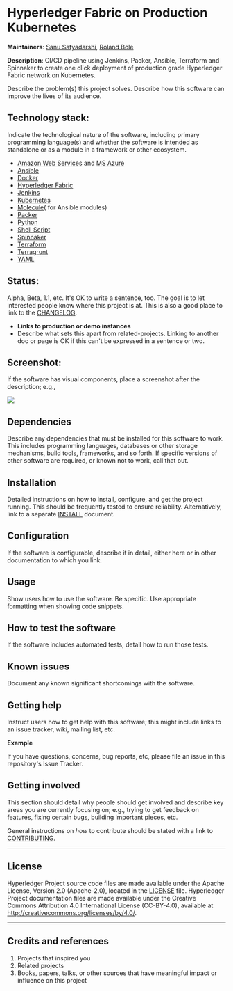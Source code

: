# Hyperledger Fabric on Production Kubernetes

**Maintainers**: [Sanu Satyadarshi], [Roland Bole]

**Description**: CI/CD pipeline using Jenkins, Packer, Ansible, Terraform and Spinnaker to create one click deployment of production grade Hyperledger Fabric network on Kubernetes.

Describe the problem(s) this project solves. Describe how this software can improve the lives of its audience.

## Technology stack: 
Indicate the technological nature of the software, including primary programming language(s) and whether the software is intended as standalone or as a module in a framework or other ecosystem.
  
* [Amazon Web Services] and [MS Azure]
* [Ansible]
* [Docker]
* [Hyperledger Fabric]
* [Jenkins]
* [Kubernetes]
* [Molecule]( for Ansible modules)
* [Packer]
* [Python]
* [Shell Script]
* [Spinnaker]
* [Terraform] 
* [Terragrunt]
* [YAML]



## Status:
Alpha, Beta, 1.1, etc. It's OK to write a sentence, too. The goal is to let interested people know where this project is at. This is also a good place to link to the [CHANGELOG](CHANGELOG.md).
  - **Links to production or demo instances**
  - Describe what sets this apart from related-projects. Linking to another doc or page is OK if this can't be expressed in a sentence or two.


## Screenshot:
If the software has visual components, place a screenshot after the description; e.g.,

![](https://sample-image.png)


## Dependencies

Describe any dependencies that must be installed for this software to work.
This includes programming languages, databases or other storage mechanisms, build tools, frameworks, and so forth.
If specific versions of other software are required, or known not to work, call that out.

## Installation

Detailed instructions on how to install, configure, and get the project running.
This should be frequently tested to ensure reliability. Alternatively, link to
a separate [INSTALL](INSTALL.md) document.

## Configuration

If the software is configurable, describe it in detail, either here or in other documentation to which you link.

## Usage

Show users how to use the software.
Be specific.
Use appropriate formatting when showing code snippets.

## How to test the software

If the software includes automated tests, detail how to run those tests.

## Known issues

Document any known significant shortcomings with the software.

## Getting help

Instruct users how to get help with this software; this might include links to an issue tracker, wiki, mailing list, etc.

**Example**

If you have questions, concerns, bug reports, etc, please file an issue in this repository's Issue Tracker.

## Getting involved

This section should detail why people should get involved and describe key areas you are
currently focusing on; e.g., trying to get feedback on features, fixing certain bugs, building
important pieces, etc.

General instructions on _how_ to contribute should be stated with a link to [CONTRIBUTING](CONTRIBUTING.md).

----

## License <a name="license"></a>

Hyperledger Project source code files are made available under the Apache License, Version 2.0 (Apache-2.0), located in the [LICENSE](LICENSE) file. Hyperledger Project documentation files are made available under the Creative Commons Attribution 4.0 International License (CC-BY-4.0), available at http://creativecommons.org/licenses/by/4.0/.
 
 ---
 
## Credits and references

1. Projects that inspired you
2. Related projects
3. Books, papers, talks, or other sources that have meaningful impact or influence on this project

[//]: # (These are reference links used in the body of this note and get stripped out when the markdown processor does its job. There is no need to format nicely because it shouldn't be seen. Thanks SO - http://stackoverflow.com/questions/4823468/store-comments-in-markdown-syntax)


   [Ansible]: <https://www.ansible.com/>
   [Amazon Web Services]: <https://aws.amazon.com/>
   [Docker]: <https://www.docker.com/>
   [Hyperledger Fabric]: <https://www.hyperledger.org/use/fabric>
   [Jenkins]: <https://www.jenkins.io/>
   [Kubernetes]: <https://kubernetes.io/>
   [Molecule]: <https://molecule.readthedocs.io/en/latest/>
   [Packer]: <https://www.packer.io/>
   [Python]: <https://www.python.org/>
   [Shell Script]: <https://www.shellscript.sh/>
   [Spinnaker]: <https://www.spinnaker.io/>
   [Terraform]: <https://www.terraform.io/>
   [Terragrunt]: <https://terragrunt.gruntwork.io/>
   [YAML]: <https://docs.ansible.com/ansible/latest/reference_appendices/YAMLSyntax.html>
   [MS Azure]: <https://azure.microsoft.com/en-in/>
   [Sanu Satyadarshi]: <https://github.com/sanusatyadarshi>
   [Roland Bole]: <https://github.com/samlinux>
